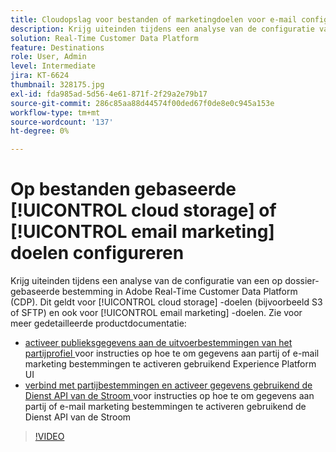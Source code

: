 ```yaml
---
title: Cloudopslag voor bestanden of marketingdoelen voor e-mail configureren
description: Krijg uiteinden tijdens een analyse van de configuratie van een op dossier-gebaseerde bestemming in Adobe Real-Time CDP. Dit geldt voor cloudopslagbestemmingen (bijvoorbeeld S3 of SFTP) en ook voor marketingbestemmingen via e-mail.
solution: Real-Time Customer Data Platform
feature: Destinations
role: User, Admin
level: Intermediate
jira: KT-6624
thumbnail: 328175.jpg
exl-id: fda985ad-5d56-4e61-871f-2f29a2e79b17
source-git-commit: 286c85aa88d44574f00ded67f0de8e0c945a153e
workflow-type: tm+mt
source-wordcount: '137'
ht-degree: 0%

---
```


# Op bestanden gebaseerde [!UICONTROL cloud storage] of [!UICONTROL email marketing] doelen configureren

Krijg uiteinden tijdens een analyse van de configuratie van een op dossier-gebaseerde bestemming in Adobe Real-Time Customer Data Platform (CDP). Dit geldt voor [!UICONTROL cloud storage] -doelen (bijvoorbeeld S3 of SFTP) en ook voor [!UICONTROL email marketing] -doelen. Zie voor meer gedetailleerde productdocumentatie:

* [ activeer publieksgegevens aan de uitvoerbestemmingen van het partijprofiel ](https://experienceleague.adobe.com/docs/experience-platform/destinations/ui/activate/activate-batch-profile-destinations.html?lang=nl-NL) voor instructies op hoe te om gegevens aan partij of e-mail marketing bestemmingen te activeren gebruikend Experience Platform UI
* [ verbind met partijbestemmingen en activeer gegevens gebruikend de Dienst API van de Stroom ](https://experienceleague.adobe.com/docs/experience-platform/destinations/api/connect-activate-batch-destinations.html?lang=nl-NL) voor instructies op hoe te om gegevens aan partij of e-mail marketing bestemmingen te activeren gebruikend de Dienst API van de Stroom

>[!VIDEO](https://video.tv.adobe.com/v/3464515/?learn=on&enablevpops&captions=dut)

